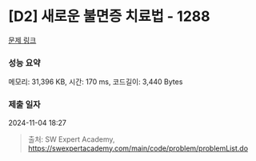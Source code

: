 # [D2] 새로운 불면증 치료법 - 1288 

[문제 링크](https://swexpertacademy.com/main/code/problem/problemDetail.do?contestProbId=AV18_yw6I9MCFAZN) 

### 성능 요약

메모리: 31,396 KB, 시간: 170 ms, 코드길이: 3,440 Bytes

### 제출 일자

2024-11-04 18:27



> 출처: SW Expert Academy, https://swexpertacademy.com/main/code/problem/problemList.do